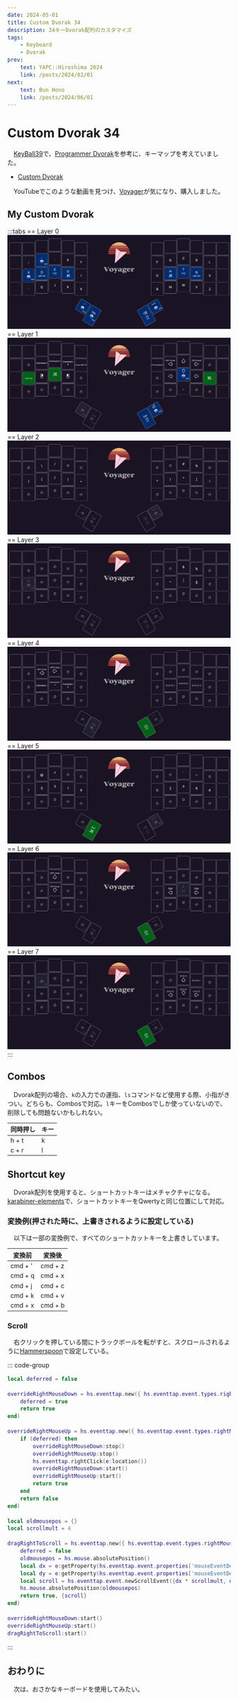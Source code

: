 ```yaml
---
date: 2024-05-01
title: Custom Dvorak 34
description: 34キーDvorak配列のカスタマイズ
tags: 
    - Keyboard
    - Dvorak
prev:
    text: YAPC::Hiroshima 2024
    link: /posts/2024/02/01
next:
    text: Bun Hono
    link: /posts/2024/06/01
---
```


# Custom Dvorak 34

&emsp;[KeyBall39](https://shop.yushakobo.jp/products/5357)で、[Programmer Dvorak](https://www.kaufmann.no/roland/dvorak/)を参考に、キーマップを考えていました。

* [Custom Dvorak](/posts/2023/03/01)

&emsp;YouTubeでこのような動画を見つけ、[Voyager](https://www.zsa.io/voyager)が気になり、購入しました。
<YouTube videoId="dg2TT1OJlQs" />

## My Custom Dvorak
:::tabs
== Layer 0
![img](img/01/01.png)
== Layer 1
![img](img/01/02.png)
== Layer 2
![img](img/01/03.png)
== Layer 3
![img](img/01/04.png)
== Layer 4
![img](img/01/05.png)
== Layer 5
![img](img/01/06.png)
== Layer 6
![img](img/01/07.png)
== Layer 7
![img](img/01/08.png)
:::

## Combos
&emsp;Dvorak配列の場合、`k`の入力での運指、`ls`コマンドなど使用する際、小指がきつい。どちらも、Combosで対応。`l`キーをCombosでしか使っていないので、削除しても問題ないかもしれない。

|同時押し|キー|
|---|---|
|h + t|k|
|c + r|l|

## Shortcut key
&emsp;Dvorak配列を使用すると、ショートカットキーはメチャクチャになる。[karabiner-elements](https://karabiner-elements.pqrs.org/)で、ショートカットキーをQwertyと同じ位置にして対応。

### 変換例(押された時に、上書きされるように設定している)
&emsp;以下は一部の変換例で、すべてのショートカットキーを上書きしています。

|変換前|変換後|
|---|---|
|cmd + '|cmd + z|
|cmd + q|cmd + x|
|cmd + j|cmd + c|
|cmd + k|cmd + v|
|cmd + x|cmd + b|

### Scroll
&emsp;右クリックを押している間にトラックボールを転がすと、スクロールされるように[Hammerspoon](https://www.hammerspoon.org/)で設定している。

::: code-group
```lua [init.lua]
local deferred = false

overrideRightMouseDown = hs.eventtap.new({ hs.eventtap.event.types.rightMouseDown }, function(e)
    deferred = true
    return true
end)

overrideRightMouseUp = hs.eventtap.new({ hs.eventtap.event.types.rightMouseUp }, function(e)
    if (deferred) then
        overrideRightMouseDown:stop()
        overrideRightMouseUp:stop()
        hs.eventtap.rightClick(e:location())
        overrideRightMouseDown:start()
        overrideRightMouseUp:start()
        return true
    end
    return false
end)

local oldmousepos = {}
local scrollmult = 4

dragRightToScroll = hs.eventtap.new({ hs.eventtap.event.types.rightMouseDragged }, function(e)
    deferred = false
    oldmousepos = hs.mouse.absolutePosition()
    local dx = e:getProperty(hs.eventtap.event.properties['mouseEventDeltaX'])
    local dy = e:getProperty(hs.eventtap.event.properties['mouseEventDeltaY'])
    local scroll = hs.eventtap.event.newScrollEvent({dx * scrollmult, dy * scrollmult},{},'pixel')
    hs.mouse.absolutePosition(oldmousepos)
    return true, {scroll}
end)

overrideRightMouseDown:start()
overrideRightMouseUp:start()
dragRightToScroll:start()
```
:::

## おわりに
&emsp;次は、おさかなキーボードを使用してみたい。

<X tweetId="1782525876988756315" />